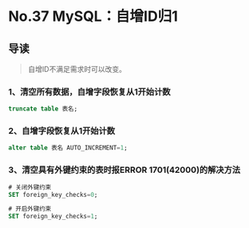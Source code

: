 # No.37 MySQL：自增ID归1

## 导读

> 自增ID不满足需求时可以改变。

### 1、清空所有数据，自增字段恢复从1开始计数

```sql
truncate table 表名;
```

### 2、自增字段恢复从1开始计数

```sql
alter table 表名 AUTO_INCREMENT=1;
```

### 3、清空具有外键约束的表时报ERROR 1701(42000)的解决方法

```sql
# 关闭外键约束
SET foreign_key_checks=0;

# 开启外键约束
SET foreign_key_checks=1;
```
